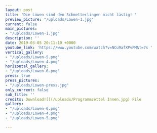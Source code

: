 ```yaml
---
layout: post
title: 'Die Löwen sind den Schmetterlingen nicht lästig! '
preview_picture: "/uploads/Lowen-1.jpg"
current: false
main_pictures:
- "/uploads/Lowen-1.jpg"
description: ''
date: 2019-03-05 20:11:10 +0000
youtube_link: 'https://www.youtube.com/watch?v=NCu9afXPvPM&t=7s '
vertical_gallery:
- "/uploads/Lowen-5.png"
- "/uploads/Lowen-4.png"
horizontal_gallery:
- "/uploads/Lowen-6.png"
press: true
press_pictures:
- "/uploads/Lowen-press.jpg"
only_current: false
sub_title: ''
credits: Download![](/uploads/Programmzettel Innen.jpg) File
gallery:
- "/uploads/Lowen-6.png"
- "/uploads/Lowen-4.png"
- "/uploads/Lowen-5.png"

---
```

